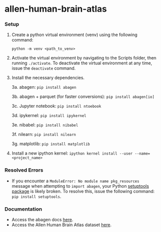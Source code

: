 # allen-human-brain-atlas

### Setup
1. Create a python virtual environment (venv) using the following command:

   ```
   python -m venv <path_to_venv>
   ```
2. Activate the virtual environment by navigating to the Scripts folder, then running ```./activate```. To deactivate the virtual environment at any time, issue the ```deactivate``` command.
3. Install the necessary dependencies.
   
   3a. abagen: ``` pip install abagen ```
   
   3b. abagen + parquet (for faster conversions): ```pip install abagen[io]```

   3c. Jupyter notebook: ```pip install ntoebook```

   3d. ipykernel: ```pip install ipykernel```

   3e. nibabel: ```pip install nibabel```

   3f. nilearn: ```pip install nilearn```

   3g. matplotlib: ```pip install matplotlib```

4. Install a new ipython kernel: ```ipython kernel install --user --name=<project_name>```

### Resolved Errors
- If you encounter a ```ModuleError: No module name pkg_resources``` message when attempting to ```import abagen```, your Python [setuptools package](https://stackoverflow.com/questions/7446187/no-module-named-pkg-resources) is likely broken. To resolve this, issue the following command: ```pip install setuptools```.

### Documentation
- Access the abagen docs [here](https://abagen.readthedocs.io/en/latest/index.html).
- Access the Allen Human Brain Atlas dataset [here](https://portal.brain-map.org/).
